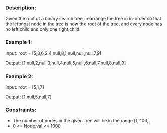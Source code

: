 ### Description:

Given the root of a binary search tree, rearrange the tree in in-order so that the leftmost node in the tree is now the root of the tree, and every node has no left child and only one right child.

 

### Example 1:

Input: root = [5,3,6,2,4,null,8,1,null,null,null,7,9]

Output: [1,null,2,null,3,null,4,null,5,null,6,null,7,null,8,null,9]

### Example 2:

Input: root = [5,1,7]

Output: [1,null,5,null,7]
 


### Constraints:

- The number of nodes in the given tree will be in the range [1, 100].
- 0 <= Node.val <= 1000